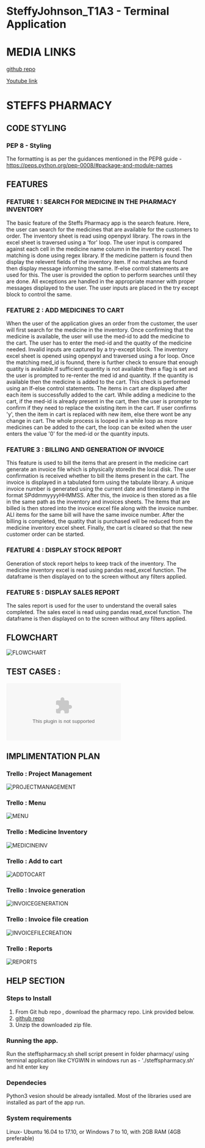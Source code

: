 # SteffyJohnson_T1A3 -  Terminal Application

# MEDIA LINKS
[github repo](https://github.com/Steff4evr/pharmacy)

[Youtube link](https://youtu.be/qnbcRS6UU2Y)


# STEFFS PHARMACY

## CODE STYLING
### PEP 8 - Styling
The formatting is as per the guidances mentioned in the PEP8  guide - 
https://peps.python.org/pep-0008/#package-and-module-names




## FEATURES

### FEATURE 1 : SEARCH FOR MEDICINE IN THE PHARMACY INVENTORY
The basic feature of the Steffs Pharmacy app is the search feature. Here, the user can search for the medicines that are available for the customers to order. The inventory sheet is read using  openpyxl library. The rows in the excel sheet is traversed using a 'for' loop. The user input is compared against each cell in the medicine name column in the inventory excel. The matching is done using regex library. If the medicine pattern is found then display the relevent fields of the inventory item. If no matches are found then display message informing the same. If-else control statements are used for this. The user is provided the option to  perform searches until they are done. All exceptions are handled in the appropriate manner with proper messages displayed to the user. The user inputs are placed in the try except block to control the same.

### FEATURE 2 : ADD MEDICINES TO CART
When the user of the application gives an order from the customer, the user  will first search for the medicine in the inventory. Once confirming that the medicine is available, the user will use the med-id to add the medicine to the cart. The user has to enter the med-id and the quatity of the medicine needed. Invalid inputs are captured by a try-except block. The inventory excel sheet is opened using openpyxl and traversed using a for loop. Once the matching med_id is founnd, there is further check to ensure that enough quatity is available.If sufficient quantity is not available then a flag is set and the user is prompted to re-renter the med id and quantity. If the quantity is available then the medicine is added to the cart. This check is performed using an If-else control statements. The items in cart are displayed after each item is successfully added to the cart. While adding a medicine to the cart, if the med-id is already present in the cart, then the user is prompter to  confirm if they need to replace the existing item in the cart. If user confirms 'y', then the item in cart is replaced with new item, else there wont be any change in cart. The whole process is looped in a while loop as more medicines can be added to the cart, the loop can be exited when the user enters the value '0' for the med-id or the quantity inputs.

### FEATURE 3 : BILLING AND GENERATION OF INVOICE
This feature is used to bill the items that are present in the medicine cart generate an invoice file which is physically storedin the local disk. The user confirmation is received whether to bill the items present in the cart. The invoice is displayed in a tabulated form using the tabulate library. A unique invoice number is generated using the current date and timestamp in the format SPddmmyyyyHHMMSS. After this, the invoice is then stored as a file in the same path as the inventory and invoices sheets. The items that are billed is then stored into the invoice excel file along with the invoice number. ALl items for the same bill will have the same invoice number. After the billing is completed, the quatity that is purchased will be reduced from the medicine inventory excel sheet. Finally, the cart is cleared so that the new customer order can be started.

### FEATURE 4 : DISPLAY STOCK REPORT 
Generation of stock report helps to keep track of the inventory. The medicine inventory excel is read using pandas read_excel function. The dataframe is then displayed on to the screen without any filters applied. 

### FEATURE 5 : DISPLAY SALES REPORT
The sales report is used for the user to understand the overall sales completed. The sales excel is read using pandas read_excel function. The dataframe is then displayed on to the screen without any filters applied.



## FLOWCHART
![FLOWCHART](./docs/steffspharmacyflowchart.png)



## TEST CASES :
 ![TESTCASES](./tests/TestCases.xlsx)




## IMPLIMENTATION PLAN

### Trello : Project Management
![PROJECTMANAGEMENT](./docs/trello_projectmanagement.png)

### Trello : Menu
![MENU](./docs/trello_menu.png)

### Trello : Medicine Inventory
![MEDICINEINV](./docs/trello_medicineinventory.png)

### Trello : Add to cart
![ADDTOCART](./docs/trello_addtocart.png)

### Trello : Invoice generation
![INVOICEGENERATION](./docs/trello_invoicegeneration.png)

### Trello : Invoice file creation
![INVOICEFILECREATION](./docs/trello_invoicefilecreation.png)

### Trello : Reports
![REPORTS](./docs/trello_reports.png)




## HELP SECTION

### Steps to Install
1. From Git hub repo , download the pharmacy repo. Link provided below.
2. [github repo](https://github.com/Steff4evr/pharmacy)
3. Unzip the downloaded zip file.

### Running the app.
Run the steffspharmacy.sh shell script present in folder pharmacy/ using terminal application like CYGWIN in windows
run as - './steffspharmacy.sh' and hit enter key

### Dependecies
Python3 vesion should be already isntalled. 
Most of the libraries used are installed as part of the app run.

### System requirements 
Linux- Ubuntu 16.04 to 17.10, or Windows 7 to 10, with 2GB RAM (4GB preferable)







